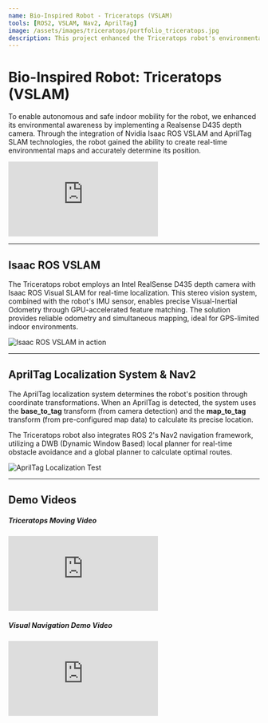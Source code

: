 ```yaml
---
name: Bio-Inspired Robot - Triceratops (VSLAM)
tools: [ROS2, VSLAM, Nav2, AprilTag]
image: /assets/images/triceratops/portfolio_triceratops.jpg
description: This project enhanced the Triceratops robot's environmental awareness for autonomous indoor mobility by integrating a Realsense D435 depth camera with Nvidia Isaac ROS VSLAM and AprilTag SLAM technologies.
---
```


# Bio-Inspired Robot: Triceratops (VSLAM)

<p class="text-center">
To enable autonomous and safe indoor mobility for the robot, we enhanced its environmental awareness by implementing a Realsense D435 depth camera. Through the integration of Nvidia Isaac ROS VSLAM and AprilTag SLAM technologies, the robot gained the ability to create real-time environmental maps and accurately determine its position.
</p>

<div class="video my-4">
  <iframe src="https://www.youtube.com/embed/dL-FF7bwwxU?si=c8tTuZ_QIrHJG_Ez" style="border:0;" allow="accelerometer; autoplay; clipboard-write; encrypted-media; gyroscope; picture-in-picture" allowfullscreen></iframe>
</div>

---

## Isaac ROS VSLAM

The Triceratops robot employs an Intel RealSense D435 depth camera with Isaac ROS Visual SLAM for real-time localization. This stereo vision system, combined with the robot's IMU sensor, enables precise Visual-Inertial Odometry through GPU-accelerated feature matching. The solution provides reliable odometry and simultaneous mapping, ideal for GPS-limited indoor environments.

<p class="text-center">
  <img src="/assets/images/triceratops/isaac_ros_vslam.gif" alt="Isaac ROS VSLAM in action" class="img-fluid rounded-lg shadow-lg">
</p>

---

## AprilTag Localization System & Nav2

The AprilTag localization system determines the robot's position through coordinate transformations. When an AprilTag is detected, the system uses the **base_to_tag** transform (from camera detection) and the **map_to_tag** transform (from pre-configured map data) to calculate its precise location.

The Triceratops robot also integrates ROS 2's Nav2 navigation framework, utilizing a DWB (Dynamic Window Based) local planner for real-time obstacle avoidance and a global planner to calculate optimal routes.

<p class="text-center">
  <img src="/assets/images/triceratops/apriltag_localization_test.gif" alt="AprilTag Localization Test" class="img-fluid rounded-lg shadow-lg">
</p>

---

## Demo Videos

<div class="row my-4">
  <div class="col-md-6">
    <h5 class="text-center">Triceratops Moving Video</h5>
    <div class="video">
      <iframe src="https://www.youtube.com/embed/M36GWAr3caM?si=r3bjtizAE_vnXU75&mute=1" style="border:0;" allow="accelerometer; autoplay; clipboard-write; encrypted-media; gyroscope; picture-in-picture" allowfullscreen></iframe>
    </div>
  </div>
  <div class="col-md-6">
    <h5 class="text-center">Visual Navigation Demo Video</h5>
    <div class="video">
      <iframe src="https://www.youtube.com/embed/IC6jLG2WF_c?si=9k66eLOwUuANwsE8" style="border:0;" allow="accelerometer; autoplay; clipboard-write; encrypted-media; gyroscope; picture-in-picture" allowfullscreen></iframe>
    </div>
  </div>
</div>